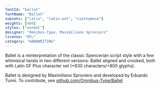 ```yaml
---
fontId: "ballet"
fontName: "Ballet"
subsets: ["latin", "latin-ext", "vietnamese"]
weights: [400]
styles: ["normal"]
designer: "Omnibus-Type, Maximiliano Sproviero"
license: "OFL"
category: "HANDWRITING"
---
```


<p>Ballet is a reinterpretation of the classic Spencerian script style with a few whimsical twists in two different versions:
  Ballet aligned and crooked, both with Latin GF Plus character set (+630 characters/+800 glyphs).
</p>
<p>
  Ballet is designed by Maximiliano Sproviero and developed by Eduardo Tunni.
  To contribute, see <a href="https://github.com/Omnibus-Type/Ballet">github.com/Omnibus-Type/Ballet</a>
</p>
